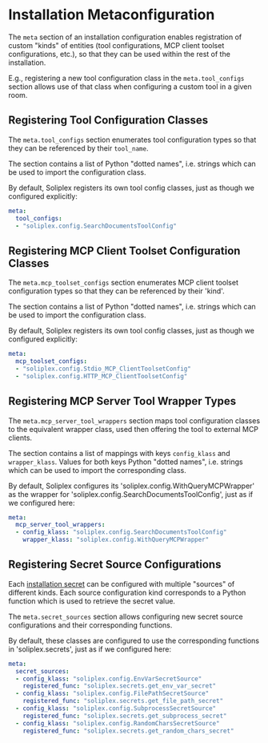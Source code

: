 # Installation Metaconfiguration

The `meta` section of an installation configuration enables registration of
custom "kinds" of entities (tool configurations, MCP client toolset
configurations, etc.), so that they can be used within the rest of the
installation.

E.g., registering a new tool configuration class in the `meta.tool_configs`
section allows use of that class when configuring a custom tool in a given
room.

## Registering Tool Configuration Classes

The `meta.tool_configs` section enumerates tool configuration types so that
they can be referenced by their `tool_name`.

The section contains a list of Python "dotted names", i.e. strings which
can be used to import the configuration class.

By default, Soliplex registers its own tool config classes, just as though
we configured explicitly:

```yaml
meta:
  tool_configs:
  - "soliplex.config.SearchDocumentsToolConfig"
```

## Registering MCP Client Toolset Configuration Classes
The `meta.mcp_toolset_configs` section enumerates MCP client toolset
configuration types so that they can be referenced by their 'kind'.

The section contains a list of Python "dotted names", i.e. strings which
can be used to import the configuration class.

By default, Soliplex registers its own tool config classes, just as though
we configured explicitly:
 
```yaml
meta:
  mcp_toolset_configs:
  - "soliplex.config.Stdio_MCP_ClientToolsetConfig"
  - "soliplex.config.HTTP_MCP_ClientToolsetConfig"
```
## Registering MCP Server Tool Wrapper Types

The `meta.mcp_server_tool_wrappers` section maps tool configuration classes to
the equivalent wrapper class, used then offering the tool to external
MCP clients.

The section contains a list of mappings with keys `config_klass` and
`wrapper_klass`.  Values for both keys Python "dotted names", i.e. strings
which can be used to import the corresponding class.

By default, Soliplex configures its 'soliplex.config.WithQueryMCPWrapper'
as the wrapper for 'soliplex.config.SearchDocumentsToolConfig',
just as if we configured here:

```yaml
meta:
  mcp_server_tool_wrappers:
  - config_klass: "soliplex.config.SearchDocumentsToolConfig"
    wrapper_klass: "soliplex.config.WithQueryMCPWrapper"
```

## Registering Secret Source Configurations

Each [installation secret](installation.md#secrets) can be
configured with multiple "sources" of different kinds. Each source
configuration kind corresponds to a Python function which is used to
retrieve the secret value.

The `meta.secret_sources` section allows configuring new secret source
configurations and their corresponding functions.

By default, these classes are configured to use the corresponding
functions in 'soliplex.secrets', just as if we configured here:

```yaml
meta:
  secret_sources:
  - config_klass: "soliplex.config.EnvVarSecretSource"
    registered_func: "soliplex.secrets.get_env_var_secret"
  - config_klass: "soliplex.config.FilePathSecretSource"
    registered_func: "soliplex.secrets.get_file_path_secret"
  - config_klass: "soliplex.config.SubprocessSecretSource"
    registered_func: "soliplex.secrets.get_subprocess_secret"
  - config_klass: "soliplex.config.RandomCharsSecretSource"
    registered_func: "soliplex.secrets.get_random_chars_secret"
```

